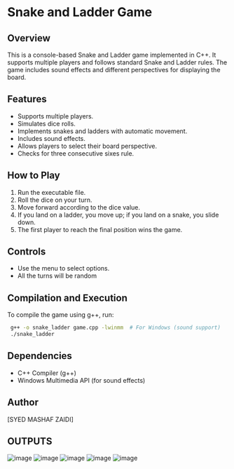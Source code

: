 # Snake and Ladder Game

## Overview
This is a console-based Snake and Ladder game implemented in C++.
It supports multiple players and follows standard Snake and Ladder rules. 
The game includes sound effects and different perspectives for displaying the board.

## Features
- Supports multiple players.
- Simulates dice rolls.
- Implements snakes and ladders with automatic movement.
- Includes sound effects.
- Allows players to select their board perspective.
- Checks for three consecutive sixes rule.

## How to Play
1. Run the executable file.
2. Roll the dice on your turn.
3. Move forward according to the dice value.
4. If you land on a ladder, you move up; if you land on a snake, you slide down.
5. The first player to reach the final position wins the game.

## Controls
- Use the menu to select options.
- All the turns will be random

## Compilation and Execution
To compile the game using g++, run:
```sh
 g++ -o snake_ladder game.cpp -lwinmm  # For Windows (sound support)
 ./snake_ladder
```

## Dependencies
- C++ Compiler (g++)
- Windows Multimedia API (for sound effects)



## Author
[SYED MASHAF ZAIDI]

## OUTPUTS
![image](https://github.com/user-attachments/assets/8df2fe7d-7bd4-4132-8aab-cdfd3582c5c8)
![image](https://github.com/user-attachments/assets/e16b9a30-b81d-441e-97c0-7633f056f24e)
![image](https://github.com/user-attachments/assets/6560d95f-8cc6-450b-8847-3420b0481ca5)
![image](https://github.com/user-attachments/assets/c55b52e8-3e4e-4163-92af-bda7b8a92cf9)
![image](https://github.com/user-attachments/assets/f8407e75-2fea-48fb-9dd4-10391c27b5c6)




                           
 
                          
        

